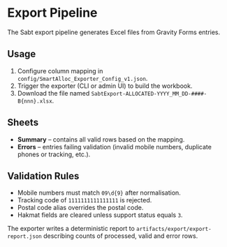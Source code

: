 # Export Pipeline

The Sabt export pipeline generates Excel files from Gravity Forms entries.

## Usage

1. Configure column mapping in `config/SmartAlloc_Exporter_Config_v1.json`.
2. Trigger the exporter (CLI or admin UI) to build the workbook.
3. Download the file named `SabtExport-ALLOCATED-YYYY_MM_DD-####-B{nnn}.xlsx`.

## Sheets

- **Summary** – contains all valid rows based on the mapping.
- **Errors** – entries failing validation (invalid mobile numbers, duplicate phones or tracking, etc.).

## Validation Rules

- Mobile numbers must match `09\d{9}` after normalisation.
- Tracking code of `1111111111111111` is rejected.
- Postal code alias overrides the postal code.
- Hakmat fields are cleared unless support status equals `3`.

The exporter writes a deterministic report to
`artifacts/export/export-report.json` describing counts of processed,
valid and error rows.
